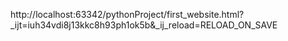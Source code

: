 http://localhost:63342/pythonProject/first_website.html?_ijt=iuh34vdi8j13kkc8h93ph1ok5b&_ij_reload=RELOAD_ON_SAVE
